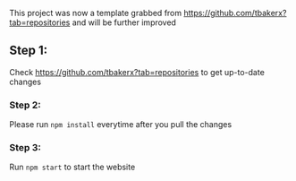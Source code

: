 This project was now a template grabbed from https://github.com/tbakerx?tab=repositories and will be further improved
## Step 1:

Check https://github.com/tbakerx?tab=repositories to get up-to-date changes

### Step 2:

Please run `npm install` everytime after you pull the changes

### Step 3:

Run `npm start` to start the website

